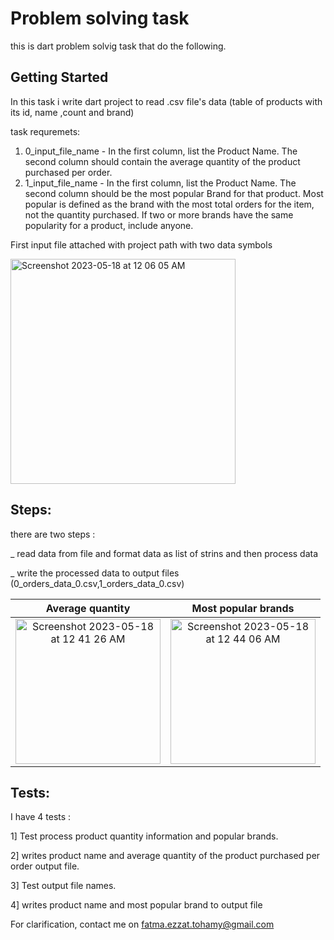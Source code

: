 # Problem solving task 

this is dart problem solvig task that do the following.

## Getting Started

In this task i write dart project to read .csv file's data (table of products with its id, name ,count and brand)

task requremets:

1. 0_input_file_name - In the first column, list the Product Name. The second column
should contain the average quantity of the product purchased per order.
2. 1_input_file_name - In the first column, list the Product Name. The second column
should be the most popular Brand for that product. Most popular is defined as the brand
with the most total orders for the item, not the quantity purchased. If two or more brands
have the same popularity for a product, include anyone.



First input file attached with project path with two data symbols

<img width="360" alt="Screenshot 2023-05-18 at 12 06 05 AM" src="https://github.com/fatimaEzzat/Problem-solving/assets/31897018/1218a5b2-4f21-4342-862b-6683efc8033e">


## Steps:

there are two steps :

_ read data from file and format data as list of strins and then process data

_ write the processed data to output files (0_orders_data_0.csv,1_orders_data_0.csv)

Average  quantity             |  Most popular brands
:----------------------------:|:-------------------------:
<img width="232" alt="Screenshot 2023-05-18 at 12 41 26 AM" src="https://github.com/fatimaEzzat/Problem-solving/assets/31897018/7e8c1311-4e9f-4bb6-84d1-3de263902e63">  | <img width="232" alt="Screenshot 2023-05-18 at 12 44 06 AM" src="https://github.com/fatimaEzzat/Problem-solving/assets/31897018/411b1566-21d3-4d15-a804-badc4d4f2e5b">

## Tests:

I have 4 tests :

1]  Test process product quantity information and popular brands.

2]  writes product name and average quantity of the product purchased per order output file.

3] Test output file names.

4] writes product name and most popular brand to output file


For clarification, contact me on fatma.ezzat.tohamy@gmail.com

